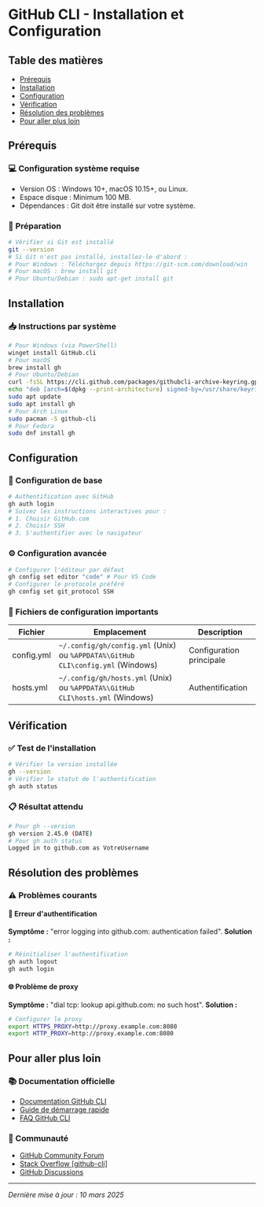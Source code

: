 # GitHub CLI - Installation et Configuration

## Table des matières
- [Prérequis](#prérequis)
- [Installation](#installation)
- [Configuration](#configuration)
- [Vérification](#vérification)
- [Résolution des problèmes](#résolution-des-problèmes)
- [Pour aller plus loin](#pour-aller-plus-loin)

## Prérequis
### 💻 Configuration système requise
- Version OS : Windows 10+, macOS 10.15+, ou Linux.
- Espace disque : Minimum 100 MB.
- Dépendances : Git doit être installé sur votre système.

### 🔧 Préparation
```bash
# Vérifier si Git est installé
git --version
# Si Git n'est pas installé, installez-le d'abord :
# Pour Windows : Téléchargez depuis https://git-scm.com/download/win
# Pour macOS : brew install git
# Pour Ubuntu/Debian : sudo apt-get install git
```

## Installation
### 📥 Instructions par système
```bash
# Pour Windows (via PowerShell)
winget install GitHub.cli
# Pour macOS
brew install gh
# Pour Ubuntu/Debian
curl -fsSL https://cli.github.com/packages/githubcli-archive-keyring.gpg | sudo gpg --dearmor -o /usr/share/keyrings/githubcli-archive-keyring.gpg
echo "deb [arch=$(dpkg --print-architecture) signed-by=/usr/share/keyrings/githubcli-archive-keyring.gpg] https://cli.github.com/packages stable main" | sudo tee /etc/apt/sources.list.d/github-cli.list > /dev/null
sudo apt update
sudo apt install gh
# Pour Arch Linux
sudo pacman -S github-cli
# Pour Fedora
sudo dnf install gh
```

## Configuration
### 🔐 Configuration de base
```bash
# Authentification avec GitHub
gh auth login
# Suivez les instructions interactives pour :
# 1. Choisir GitHub.com
# 2. Choisir SSH
# 3. S'authentifier avec le navigateur
```

### ⚙️ Configuration avancée
```bash
# Configurer l'éditeur par défaut
gh config set editor "code" # Pour VS Code
# Configurer le protocole préféré
gh config set git_protocol SSH
```

### 📁 Fichiers de configuration importants
| Fichier | Emplacement | Description |
| ---------- | ------------------------------------------------------------------------------- | ------------------------ |
| config.yml | `~/.config/gh/config.yml` (Unix) ou `%APPDATA%\GitHub CLI\config.yml` (Windows) | Configuration principale |
| hosts.yml | `~/.config/gh/hosts.yml` (Unix) ou `%APPDATA%\GitHub CLI\hosts.yml` (Windows) | Authentification |

## Vérification
### ✅ Test de l'installation
```bash
# Vérifier la version installée
gh --version
# Vérifier le statut de l'authentification
gh auth status
```

### 📋 Résultat attendu
```bash
# Pour gh --version
gh version 2.45.0 (DATE)
# Pour gh auth status
Logged in to github.com as VotreUsername
```

## Résolution des problèmes
### ⚠️ Problèmes courants
#### 🚫 Erreur d'authentification
**Symptôme :** "error logging into github.com: authentication failed".
**Solution :**
```bash
# Réinitialiser l'authentification
gh auth logout
gh auth login
```

#### 🌐 Problème de proxy
**Symptôme :** "dial tcp: lookup api.github.com: no such host".
**Solution :**
```bash
# Configurer le proxy
export HTTPS_PROXY=http://proxy.example.com:8080
export HTTP_PROXY=http://proxy.example.com:8080
```

## Pour aller plus loin
### 📚 Documentation officielle
- [Documentation GitHub CLI](https://cli.github.com/manual/)
- [Guide de démarrage rapide](https://docs.github.com/en/github-cli/github-cli/quickstart)
- [FAQ GitHub CLI](https://cli.github.com/manual/gh_help_reference)

### 👥 Communauté
- [GitHub Community Forum](https://github.community/)
- [Stack Overflow [github-cli]](https://stackoverflow.com/questions/tagged/github-cli)
- [GitHub Discussions](https://github.com/cli/cli/discussions)

---
*Dernière mise à jour : 10 mars 2025*